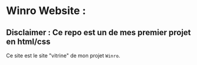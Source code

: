 # Winro Website : 

## Disclaimer : Ce repo est un de mes premier projet en html/css

Ce site est le site "vitrine" de mon projet `Winro`.